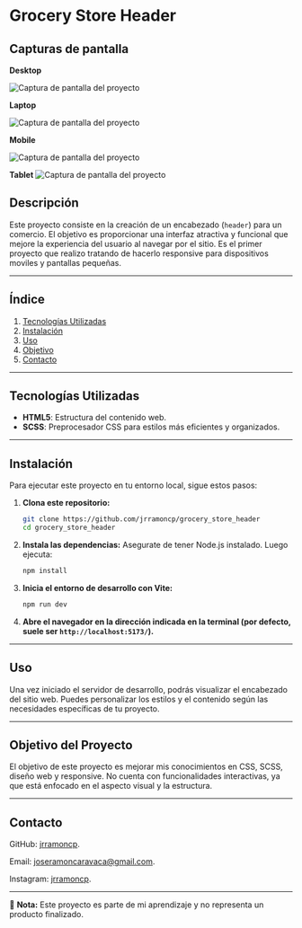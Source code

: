 # Grocery Store Header

## Capturas de pantalla

**Desktop**

![Captura de pantalla del proyecto](img/screenshots/desktop_screenshot.png)

**Laptop**

![Captura de pantalla del proyecto](img/screenshots/laptop_screenshot.png)

**Mobile**

![Captura de pantalla del proyecto](img/screenshots/mobile_screenshot.png)

**Tablet**
![Captura de pantalla del proyecto](img/screenshots/tablet_screenshot.png)


## Descripción

Este proyecto consiste en la creación de un encabezado (`header`) para un comercio. El objetivo es proporcionar una interfaz atractiva y funcional que mejore la experiencia del usuario al navegar por el sitio. Es el primer proyecto que realizo tratando de hacerlo responsive para dispositivos moviles y pantallas pequeñas.

---

## Índice

1. [Tecnologías Utilizadas](#tecnologías-utilizadas)
2. [Instalación](#instalación)
3. [Uso](#uso)
5. [Objetivo](#cobjetivo)
6. [Contacto](#contacto)

---

## Tecnologías Utilizadas

- **HTML5**: Estructura del contenido web.
- **SCSS**: Preprocesador CSS para estilos más eficientes y organizados.

---
## Instalación

Para ejecutar este proyecto en tu entorno local, sigue estos pasos:

1. **Clona este repositorio:**
   ```sh
   git clone https://github.com/jrramoncp/grocery_store_header
   cd grocery_store_header
   ```

2. **Instala las dependencias:**
Asegurate de tener Node.js instalado. Luego ejecuta:
   ```sh
   npm install
   ```

3. **Inicia el entorno de desarrollo con Vite:**
   ```sh
   npm run dev
   ```

4. **Abre el navegador en la dirección indicada en la terminal (por defecto, suele ser `http://localhost:5173/`).**

---

## Uso

Una vez iniciado el servidor de desarrollo, podrás visualizar el encabezado del sitio web. Puedes personalizar los estilos y el contenido según las necesidades específicas de tu proyecto.

---

## Objetivo del Proyecto

El objetivo de este proyecto es mejorar mis conocimientos en CSS, SCSS, diseño web y responsive. No cuenta con funcionalidades interactivas, ya que está enfocado en el aspecto visual y la estructura. 

--- 

## Contacto

GitHub: [jrramoncp](https://github.com/jrramoncp).

Email: joseramoncaravaca@gmail.com.

Instagram: [jrramoncp](https://www.instagram.com/jrramoncp).


---

📌 **Nota:** Este proyecto es parte de mi aprendizaje y no representa un producto finalizado.